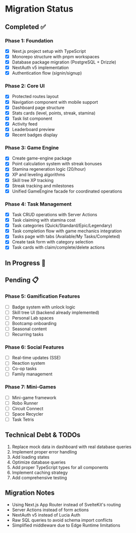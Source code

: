 # Migration Status

## Completed ✅

### Phase 1: Foundation
- [x] Next.js project setup with TypeScript
- [x] Monorepo structure with pnpm workspaces
- [x] Database package migration (PostgreSQL + Drizzle)
- [x] NextAuth v5 implementation
- [x] Authentication flow (signin/signup)

### Phase 2: Core UI
- [x] Protected routes layout
- [x] Navigation component with mobile support
- [x] Dashboard page structure
- [x] Stats cards (level, points, streak, stamina)
- [x] Task list component
- [x] Activity feed
- [x] Leaderboard preview
- [x] Recent badges display

### Phase 3: Game Engine
- [x] Create game-engine package
- [x] Point calculation system with streak bonuses
- [x] Stamina regeneration logic (20/hour)
- [x] XP and leveling algorithms
- [x] Skill tree XP tracking
- [x] Streak tracking and milestones
- [x] Unified GameEngine facade for coordinated operations

### Phase 4: Task Management
- [x] Task CRUD operations with Server Actions
- [x] Task claiming with stamina cost
- [x] Task categories (Quick/Standard/Epic/Legendary)
- [x] Task completion flow with game mechanics integration
- [x] Tasks page with tabs (Available/My Tasks/Completed)
- [x] Create task form with category selection
- [x] Task cards with claim/complete/delete actions

## In Progress 🚧

## Pending 📋

### Phase 5: Gamification Features
- [ ] Badge system with unlock logic
- [ ] Skill tree UI (backend already implemented)
- [ ] Personal Lab spaces
- [ ] Bootcamp onboarding
- [ ] Seasonal content
- [ ] Recurring tasks

### Phase 6: Social Features
- [ ] Real-time updates (SSE)
- [ ] Reaction system
- [ ] Co-op tasks
- [ ] Family management

### Phase 7: Mini-Games
- [ ] Mini-game framework
- [ ] Robo Runner
- [ ] Circuit Connect
- [ ] Space Recycler
- [ ] Task Tetris

## Technical Debt & TODOs

1. Replace mock data in dashboard with real database queries
2. Implement proper error handling
3. Add loading states
4. Optimize database queries
5. Add proper TypeScript types for all components
6. Implement caching strategy
7. Add comprehensive testing

## Migration Notes

- Using Next.js App Router instead of SvelteKit's routing
- Server Actions instead of form actions
- NextAuth v5 instead of Lucia Auth
- Raw SQL queries to avoid schema import conflicts
- Simplified middleware due to Edge Runtime limitations